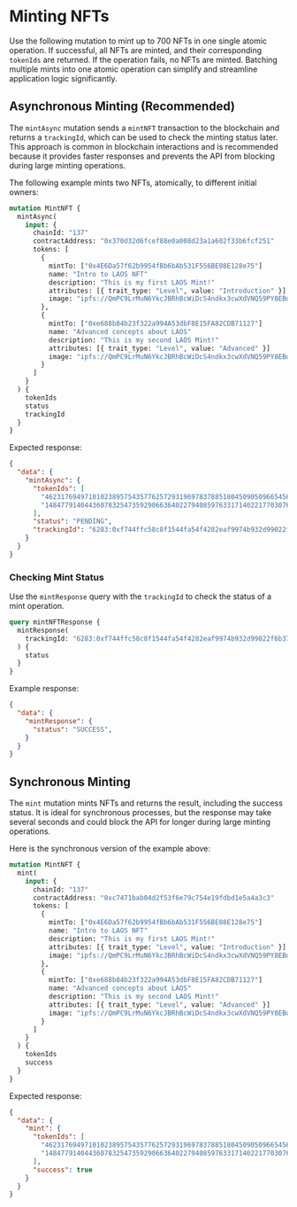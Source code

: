 # Minting NFTs

Use the following mutation to mint up to 700 NFTs in one single atomic operation. If successful, all NFTs are minted, and their corresponding `tokenIds` are returned. If the operation fails, no NFTs are minted. Batching multiple mints into one atomic operation can simplify and streamline application logic significantly.

## Asynchronous Minting (Recommended)

The `mintAsync` mutation sends a `mintNFT` transaction to the blockchain and returns a `trackingId`, which can be used to check the minting status later. This approach is common in blockchain interactions and is recommended because it provides faster responses and prevents the API from blocking during large minting operations.

The following example mints two NFTs, atomically, to different initial owners:
```graphql
mutation MintNFT {
  mintAsync(
    input: {
      chainId: "137"
      contractAddress: "0x370d32d6fcef88e0a008d23a1a602f33b6fcf251"
      tokens: [
        {
          mintTo: ["0x4E6Da57f62b9954fBb6bAb531F556BE08E128e75"]
          name: "Intro to LAOS NFT"
          description: "This is my first LAOS Mint!"
          attributes: [{ trait_type: "Level", value: "Introduction" }]
          image: "ipfs://QmPC9LrMuN6YkcJBRhBcWiDcS4ndkx3cwXdVNQ59PY8EBq"
        },
        {
          mintTo: ["0xe688b84b23f322a994A53dbF8E15FA82CDB71127"]
          name: "Advanced concepts about LAOS"
          description: "This is my second LAOS Mint!"
          attributes: [{ trait_type: "Level", value: "Advanced" }]
          image: "ipfs://QmPC9LrMuN6YkcJBRhBcWiDcS4ndkx3cwXdVNQ59PY8EBq"
        }
      ]
    }
  ) {
    tokenIds
    status
    trackingId
  }
}
```

Expected response:

```json
{
  "data": {
    "mintAsync": {
      "tokenIds": [
        "46231769497101023895754357762572931969783788518045090509665456129453327552117",
        "14847791404436078325473592906636402279408597633171402217703076291487718845731"
      ],
      "status": "PENDING",
      "trackingId": "6283:0xf744ffc58c8f1544fa54f4282eaf9974b932d99022f6b37f533f5a23c1cb9153"
    }
  }
}
```


### Checking Mint Status

Use the `mintResponse` query with the `trackingId` to check the status of a mint operation.

```graphql
query mintNFTResponse {
  mintResponse(
    trackingId: "6283:0xf744ffc58c8f1544fa54f4282eaf9974b932d99022f6b37f533f5a23c1cb9153"
  ) {
    status
  }
}
```

Example response:

```json
{
  "data": {
    "mintResponse": {
      "status": "SUCCESS",
    }
  }
}
```

## Synchronous Minting

The `mint` mutation mints NFTs and returns the result, including the success status. It is ideal for synchronous processes, but the response may take several seconds and could block the API for longer during large minting operations.

Here is the synchronous version of the example above:
```graphql
mutation MintNFT {
  mint(
    input: {
      chainId: "137"
      contractAddress: "0xc7471bab04d2f53f6e79c754e19fdbd1e5a4a3c3"
      tokens: [
        {
          mintTo: ["0x4E6Da57f62b9954fBb6bAb531F556BE08E128e75"]
          name: "Intro to LAOS NFT"
          description: "This is my first LAOS Mint!"
          attributes: [{ trait_type: "Level", value: "Introduction" }]
          image: "ipfs://QmPC9LrMuN6YkcJBRhBcWiDcS4ndkx3cwXdVNQ59PY8EBq"
        },
        {
          mintTo: ["0xe688b84b23f322a994A53dbF8E15FA82CDB71127"]
          name: "Advanced concepts about LAOS"
          description: "This is my second LAOS Mint!"
          attributes: [{ trait_type: "Level", value: "Advanced" }]
          image: "ipfs://QmPC9LrMuN6YkcJBRhBcWiDcS4ndkx3cwXdVNQ59PY8EBq"
        }
      ]
    }
  ) {
    tokenIds
    success
  }
}
```

Expected response:

```json
{
  "data": {
    "mint": {
      "tokenIds": [
        "46231769497101023895754357762572931969783788518045090509665456129453327552117",
        "14847791404436078325473592906636402279408597633171402217703076291487718845731"
      ],
      "success": true
    }
  }
}
```